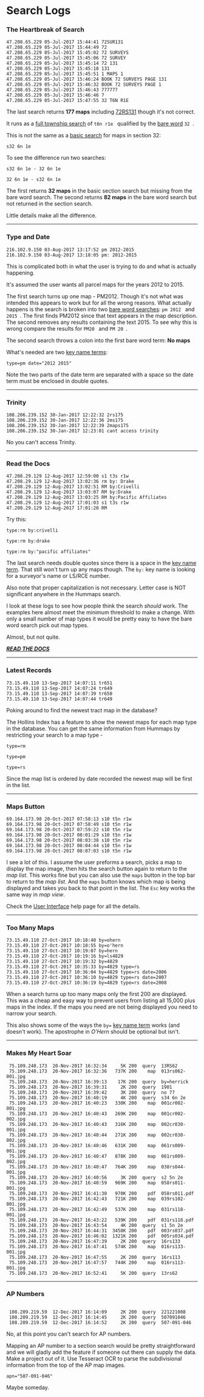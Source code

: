 
# Search Logs

### The Heartbreak of Search

```
47.208.65.229 05-Jul-2017 15:44:41 72SUR131
47.208.65.229 05-Jul-2017 15:44:49 72
47.208.65.229 05-Jul-2017 15:45:02 72 SURVEYS
47.208.65.229 05-Jul-2017 15:45:06 72 SURVEY
47.208.65.229 05-Jul-2017 15:45:14 72 131
47.208.65.229 05-Jul-2017 15:45:18 131
47.208.65.229 05-Jul-2017 15:45:51 1 MAPS 1
47.208.65.229 05-Jul-2017 15:46:24 BOOK 72 SURVEYS PAGE 131
47.208.65.229 05-Jul-2017 15:46:32 BOOK 72 SURVEYS PAGE 1
47.208.65.229 05-Jul-2017 15:46:43 777777
47.208.65.229 05-Jul-2017 15:46:46 7
47.208.65.229 05-Jul-2017 15:47:55 32 T6N R1E
```

The last search returns **177 maps** including [72RS131](README.md#individual-maps)
though it's not correct.

It runs as a [full township search](README.md#basic-search) of `t6n r1e `
qualified by the [bare word](README.md#bare-word-search) `32 `.

This is not the same as a [basic search](README.md#basic-search)
for maps in section 32:

`s32 6n 1e `

To see the difference run two searches:

`s32 6n 1e - 32 6n 1e `

`32 6n 1e - s32 6n 1e `

The first returns **32 maps** in the basic section search but missing 
from the bare word search. The second returns **82 maps**
in the bare word search but not returned in the section search.

Little details make all the difference.

---

### Type and Date

```
216.102.9.150 03-Aug-2017 13:17:52 pm 2012-2015
216.102.9.150 03-Aug-2017 13:18:05 pm: 2012-2015
```

This is complicated both in what the user is trying to do and what is actually happening.

It's assumed the user wants all parcel maps for the years 2012 to 2015.

The first search turns up one map - PM2012. Though it's not 
what was intended this appears to work but for all the wrong reasons.
What actually happens is the search is broken into two
[bare word searches](README.md#bare-word-search): `pm 2012 ` and `2015 `.
The first finds PM2012 since that text appears in the map description.
The second removes any results containing the text 2015. To see why this
is wrong compare the results for `PM20 ` and `PM 20 `.

The second search throws a colon into the first bare word term: **No maps**

What's needed are two [key name terms](README.md#key-name-terms):

`type=pm date="2012 2015" `

Note the two parts of the date term are separated with a space so the
date term must be enclosed in double quotes.

---

### Trinity

```
108.206.239.152 30-Jan-2017 12:22:32 2rs175
108.206.239.152 30-Jan-2017 12:22:36 2ms175
108.206.239.152 30-Jan-2017 12:22:39 2maps175
108.206.239.152 30-Jan-2017 12:23:01 cant access trinity
```

No you can't access Trinity.

---

### Read the Docs

```
47.208.29.129 12-Aug-2017 12:59:00 s1 t3s r1w
47.208.29.129 12-Aug-2017 13:02:36 rm by: Drake
47.208.29.129 12-Aug-2017 13:02:51 RM by:Crivelli
47.208.29.129 12-Aug-2017 13:03:07 RM by:Drake
47.208.29.129 12-Aug-2017 13:03:25 RM by:Pacific Affiliates
47.208.29.129 12-Aug-2017 17:01:03 s1 t3s r1w
47.208.29.129 12-Aug-2017 17:01:20 RM
```

Try this:

`type:rm by:crivelli`

`type:rm by:drake`

`type:rm by:"pacific affiliates"`

The last search needs double quotes since there is a space 
in the [key name term](README.md#key-name-terms). 
That still won't turn up any maps though.
The `by:` key name is looking for a surveyor's name or LS/RCE number.

Also note that proper capitalization is not necessary. 
Letter case is NOT significant anywhere in the Hummaps search.

I look at these logs to see how people think the search *should* work.
The examples here almost meet the minimum threshold to make a change.
With only a small number of map types it would be pretty easy to have the
bare word search pick out map types.

Almost, but not quite. 

[***READ THE DOCS***](README.md)

---

### Latest Records

```
73.15.49.110 13-Sep-2017 14:07:11 tr651
73.15.49.110 13-Sep-2017 14:07:24 tr649
73.15.49.110 13-Sep-2017 14:07:39 tr650
73.15.49.110 13-Sep-2017 14:07:44 tr649
```

Poking around to find the newest tract map in the database?

The Hollins Index has a feature to show the newest maps for each map type in the database.
You can get the same information from Hummaps by restricting your search to a map type -

`type=rm`

`type=pm`

`type=rs`

Since the map list is ordered by date recorded the newest map will be first in the list.

---

### Maps Button

```
69.164.173.98 20-Oct-2017 07:58:13 s10 t5n r1w
69.164.173.98 20-Oct-2017 07:58:49 s10 t5n r1w
69.164.173.98 20-Oct-2017 07:59:22 s10 t5n r1w
69.164.173.98 20-Oct-2017 08:01:29 s10 t5n r1w
69.164.173.98 20-Oct-2017 08:03:38 s10 t5n r1w
69.164.173.98 20-Oct-2017 08:04:44 s10 t5n r1w
69.164.173.98 20-Oct-2017 08:07:03 s10 t5n r1w
```

I see a lot of this. I assume the user preforms a search, picks a map to display 
the map image, then hits the search button again to return to the *map list*. 
This works fine but you can also use the `maps` button in the top bar to return to the *map list*. 
And the `maps` button knows which map is being displayed 
and takes you back to that point in the list. The `Esc` key works the same way in *map view*. 

Check the [User Interface](README.md#user-interface) help page for all the details.

---

### Too Many Maps

```
73.15.49.110 27-Oct-2017 10:18:48 by=ohern
73.15.49.110 27-Oct-2017 10:18:55 by=o'hern
73.15.49.110 27-Oct-2017 10:19:07 by=hern
73.15.49.110 27-Oct-2017 10:19:16 by=ls4829
73.15.49.110 27-Oct-2017 10:19:32 by=4829
73.15.49.110 27-Oct-2017 10:35:33 by=4829 type=rs
73.15.49.110 27-Oct-2017 10:36:04 by=4829 type=rs date=2006
73.15.49.110 27-Oct-2017 10:36:10 by=4829 type=rs date=2007
73.15.49.110 27-Oct-2017 10:36:19 by=4829 type=rs date=2008
```

When a search turns up too many maps only the first 200 are displayed. This was
a cheap and easy way to prevent users from listing all 15,000 plus maps in the index.
If the maps you need are not being displayed you need to narrow your search.

This also shows some of the ways the `by=` [key name term](README.md#key-name-terms)
works (and doesn't work). The apostrophe in *O'Hern* should be optional but isn't. 

---

### Makes My Heart Soar

```
 75.109.248.173  20-Nov-2017 16:32:34     5K 200  query  13RS62
 75.109.248.173  20-Nov-2017 16:32:36   737K 200    map  013rs062-001.jpg
 75.109.248.173  20-Nov-2017 16:39:13    17K 200  query  by=herrick
 75.109.248.173  20-Nov-2017 16:39:31     2K 200  query  1901
 75.109.248.173  20-Nov-2017 16:39:42     3K 200  query  no 77
 75.109.248.173  20-Nov-2017 16:40:19     4K 200  query  s34 6n 2e
 75.109.248.173  20-Nov-2017 16:40:23   330K 200    map  001cr002-001.jpg
 75.109.248.173  20-Nov-2017 16:40:43   269K 200    map  001cr002-002.jpg
 75.109.248.173  20-Nov-2017 16:40:43   316K 200    map  002cr030-001.jpg
 75.109.248.173  20-Nov-2017 16:40:44   271K 200    map  002cr030-002.jpg
 75.109.248.173  20-Nov-2017 16:40:46   631K 200    map  061rs009-001.jpg
 75.109.248.173  20-Nov-2017 16:40:47   878K 200    map  061rs009-002.jpg
 75.109.248.173  20-Nov-2017 16:40:47   764K 200    map  038rs044-001.jpg
 75.109.248.173  20-Nov-2017 16:40:56     3K 200  query  s2 5n 2e
 75.109.248.173  20-Nov-2017 16:40:59   969K 200    map  058rs011-001.jpg
 75.109.248.173  20-Nov-2017 16:41:30   970K 200    pdf  058rs011.pdf
 75.109.248.173  20-Nov-2017 16:42:43   721K 200    map  039rs102-001.jpg
 75.109.248.173  20-Nov-2017 16:42:49   537K 200    map  031rs118-001.jpg
 75.109.248.173  20-Nov-2017 16:43:22   539K 200    pdf  031rs118.pdf
 75.109.248.173  20-Nov-2017 16:43:54     4K 200  query  s1 5n 2e
 75.109.248.173  20-Nov-2017 16:44:31  3458K 200    pdf  003rs037.pdf
 75.109.248.173  20-Nov-2017 16:46:02  1321K 200    pdf  005rs034.pdf
 75.109.248.173  20-Nov-2017 16:47:39     2K 200  query  16rs133
 75.109.248.173  20-Nov-2017 16:47:41   574K 200    map  016rs133-001.jpg
 75.109.248.173  20-Nov-2017 16:47:55     2K 200  query  16rs113
 75.109.248.173  20-Nov-2017 16:47:57   744K 200    map  016rs113-001.jpg
 75.109.248.173  20-Nov-2017 16:52:41     5K 200  query  13rs62
```

---

### AP Numbers

```

 108.209.219.59  12-Dec-2017 16:14:09     2K 200  query  221221008
 108.209.219.59  12-Dec-2017 16:14:45     2K 200  query  507091046
 108.209.219.59  12-Dec-2017 16:14:52     2K 200  query  507-091-046
 ```

No, at this point you can't search for AP numbers.

Mapping an AP number to a section search would be pretty straightforward 
and we will gladly add the feature if someone out there can supply the data. 
Make a project out of it. Use Tesseract OCR to parse the subdivisional 
information from the top of the AP map images.

`apn="507-091-046"`

Maybe someday.
